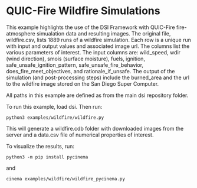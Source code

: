 # QUIC-Fire Wildfire Simulations

This example highlights the use of the DSI Framework with QUIC-Fire fire-atmosphere simualation data and resulting images. The original file, wildfire.csv, lists 1889 runs of a wildfire simulation. Each row is a unique run with input and output values and associated image url. The columns list the various parameters of interest. The input columns are: wild_speed, wdir (wind direction), smois (surface moisture), fuels, ignition, safe_unsafe_ignition_pattern, safe_unsafe_fire_behavior, does_fire_meet_objectives, and rationale_if_unsafe. The output of the simulation (and post-processing steps) include the burned_area and the url to the wildfire image stored on the San Diego Super Computer.

All paths in this example are defined as from the main dsi repository folder.

To run this example, load dsi. Then run:

    python3 examples/wildfire/wildfire.py

This will generate a wildfire.cdb folder with downloaded images from the server and a data.csv file of numerical properties of interest. 

To visualize the results, run:

    python3 -m pip install pycinema

and 

    cinema examples/wildfire/wildfire_pycinema.py
